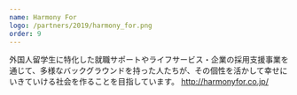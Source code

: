 ```yaml
---
name: Harmony For
logo: /partners/2019/harmony_for.png
order: 9
---
```


外国人留学生に特化した就職サポートやライフサービス・企業の採用支援事業を通じて、多様なバックグラウンドを持った人たちが、その個性を活かして幸せにいきていける社会を作ることを目指しています。
http://harmonyfor.co.jp/
